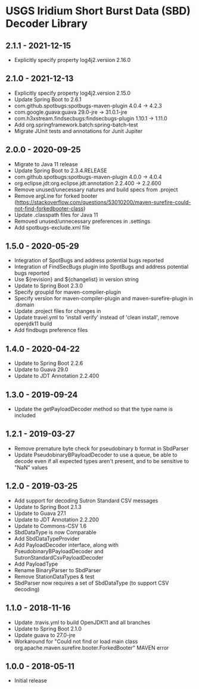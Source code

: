 # USGS Iridium Short Burst Data (SBD) Decoder Library

## 2.1.1 - 2021-12-15
 * Explicitly specify property log4j2.version 2.16.0

## 2.1.0 - 2021-12-13
 * Explicitly specify property log4j2.version 2.15.0
 * Update Spring Boot to 2.6.1
 * com.github.spotbugs:spotbugs-maven-plugin 4.0.4 -> 4.2.3
 * com.google.guava:guava 29.0-jre -> 31.0.1-jre
 * com.h3xstream.findsecbugs:findsecbugs-plugin 1.10.1 -> 1.11.0
 * Add org.springframework.batch:spring-batch-test
 * Migrate JUnit tests and annotations for Junit Jupiter

## 2.0.0 - 2020-09-25
 * Migrate to Java 11 release 
 * Update Spring Boot to 2.3.4.RELEASE
 * com.github.spotbugs:spotbugs-maven-plugin 4.0.0 -> 4.0.4
 * org.eclipse.jdt:org.eclipse.jdt.annotation 2.2.400 -> 2.2.600
 * Remove unused/unecessary natures and build specs from .project
 * Remove argLine for forked booter (https://stackoverflow.com/questions/53010200/maven-surefire-could-not-find-forkedbooter-class)
 * Update .classpath files for Java 11
 * Removed unused/unnecessary preferences in .settings
 * Add spotbugs-exclude.xml file
  
## 1.5.0 - 2020-05-29
 * Integration of SpotBugs and address potential bugs reported
 * Integration of FindSecBugs plugin into SpotBugs and address potential bugs reported
 * Use ${revision} and ${changelist} in version string
 * Update to Spring Boot 2.3.0
 * Specify groupId for maven-compiler-plugin
 * Specify version for maven-compiler-plugin and maven-surefire-plugin in .domain
 * Update .project files for changes in <natures>
 * Update travel.yml to 'install verify' instead of 'clean install', remove openjdk11 build 
 * Add findbugs preference files

## 1.4.0 - 2020-04-22
 * Update to Spring Boot 2.2.6
 * Update to Guava 29.0
 * Update to JDT Annotation 2.2.400

## 1.3.0 - 2019-09-24
 * Update the getPayloadDecoder method so that the type name is included
 
## 1.2.1 - 2019-03-27
 * Remove premature byte check for pseudobinary b format in SbdParser
 * Update PseudobinaryBPayloadDecoder to use a queue, be able to decode even if all expected types aren't present, and to be sensitive to "NaN" values

## 1.2.0 - 2019-03-25
 * Add support for decoding Sutron Standard CSV messages
 * Update to Spring Boot 2.1.3
 * Update to Guava 27.1
 * Update to JDT Annotation 2.2.200
 * Update to Commons-CSV 1.6
 * SbdDataType is now Comparable
 * Add SbdDataTypeProvider
 * Add PayloadDecoder interface, along with PseudobinaryBPayloadDecoder and SutronStandardCsvPayloadDecoder
 * Add PayloadType
 * Rename BinaryParser to SbdParser
 * Remove StationDataTypes & test
 * SbdParser now requires a set of SbdDataType (to support CSV decoding)
 
## 1.1.0 - 2018-11-16
 * Update .travis.yml to build OpenJDK11 and all branches
 * Update to Spring Boot 2.1.0
 * Update guava to 27.0-jre
 * Workaround for "Could not find or load main class org.apache.maven.surefire.booter.ForkedBooter" MAVEN error

## 1.0.0 - 2018-05-11
 * Initial release

